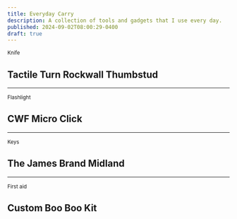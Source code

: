 ```yaml
---
title: Everyday Carry
description: A collection of tools and gadgets that I use every day.
published: 2024-09-02T08:00:29-0400
draft: true
---
```


<small>Knife</small>

## Tactile Turn Rockwall Thumbstud

---

<small>Flashlight</small>

## CWF Micro Click

---

<small>Keys</small>

## The James Brand Midland

---

<small>First aid</small>

## Custom Boo Boo Kit
